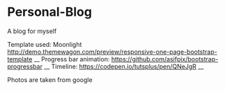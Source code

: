 # Personal-Blog
A blog for myself

Template used: Moonlight http://demo.themewagon.com/preview/responsive-one-page-bootstrap-template __
Progress bar animation: https://github.com/asifpix/bootstrap-progressbar __
Timeline: https://codepen.io/tutsplus/pen/QNeJgR __

Photos are taken from google
